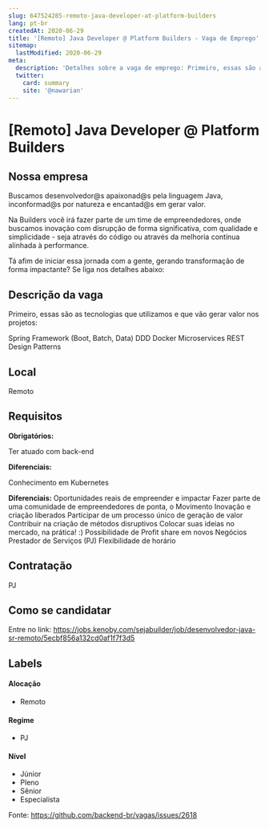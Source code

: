 ```yaml
---
slug: 647524285-remoto-java-developer-at-platform-builders
lang: pt-br
createdAt: 2020-06-29
title: '[Remoto] Java Developer @ Platform Builders - Vaga de Emprego'
sitemap:
  lastModified: 2020-06-29
meta:
  description: 'Detalhes sobre a vaga de emprego: Primeiro, essas são as tecnologias que utilizamos e que vão gerar valor nos projetos: Spring Framework (Boot, Batch, Data) DDD Docker Microservices REST Design Patterns'
  twitter:
    card: summary
    site: '@nawarian'
---
```


# [Remoto] Java Developer @ Platform Builders


## Nossa empresa

Buscamos desenvolvedor@s apaixonad@s pela linguagem Java, inconformad@s por natureza e encantad@s em gerar valor. 

Na Builders você irá fazer parte de um time de empreendedores, onde buscamos inovação com disrupção de forma significativa, com qualidade e simplicidade - seja através do código ou através da melhoria contínua alinhada à performance. 

Tá afim de iniciar essa jornada com a gente, gerando transformação de forma impactante? Se liga nos detalhes abaixo:

## Descrição da vaga
Primeiro, essas são as tecnologias que utilizamos e que vão gerar valor nos projetos:

Spring Framework (Boot, Batch, Data)
DDD
Docker
Microservices
REST
Design Patterns

## Local

Remoto

## Requisitos

**Obrigatórios:**

Ter atuado com back-end

**Diferenciais:**

Conhecimento em Kubernetes

**Diferenciais:**
Oportunidades reais de empreender e impactar
Fazer parte de uma comunidade de empreendedores de ponta, o Movimento
Inovação e criação liberados
Participar de um processo único de geração de valor
Contribuir na criação de métodos disruptivos
Colocar suas ideias no mercado, na prática! :)
Possibilidade de Profit share em novos Negócios
Prestador de Serviços (PJ)
Flexibilidade de horário

## Contratação

PJ

## Como se candidatar

Entre no link: https://jobs.kenoby.com/sejabuilder/job/desenvolvedor-java-sr-remoto/5ecbf856a132cd0af1f7f3d5

## Labels
<!-- retire os labels que não fazem sentido à vaga -->

#### Alocação
- Remoto

#### Regime
- PJ

#### Nível
- Júnior
- Pleno
- Sênior
- Especialista




Fonte: https://github.com/backend-br/vagas/issues/2618